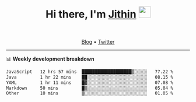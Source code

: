 <h1 align="center">Hi there, I'm <a href="https://jithset.github.io/" target="_blank">Jithin</a> <img
src="https://github.com/blackcater/blackcater/raw/main/images/Hi.gif" height="32" /></h1>

<br />

<p align="center">
  <a href="https://jithset.github.io">Blog</a> •
  <a href="https://twitter.com/jithset">Twitter</a>
</p>

---

📊 **Weekly development breakdown**

<!--START_SECTION:waka-->

```txt
JavaScript   12 hrs 57 mins  ███████████████████▒░░░░░   77.22 %
Java         1 hr 22 mins    ██░░░░░░░░░░░░░░░░░░░░░░░   08.15 %
YAML         1 hr 11 mins    █▓░░░░░░░░░░░░░░░░░░░░░░░   07.08 %
Markdown     50 mins         █▒░░░░░░░░░░░░░░░░░░░░░░░   05.04 %
Other        10 mins         ▒░░░░░░░░░░░░░░░░░░░░░░░░   01.05 %
```

<!--END_SECTION:waka-->

